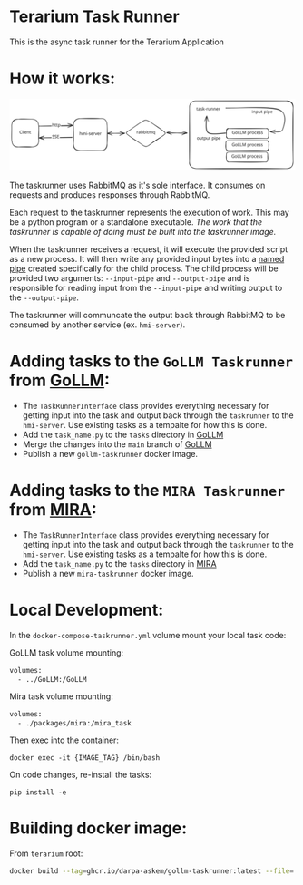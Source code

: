 # Terarium Task Runner

This is the async task runner for the Terarium Application

# How it works:

![](diagram.svg)

The taskrunner uses RabbitMQ as it's sole interface. It consumes on requests and produces responses through RabbitMQ.

Each request to the taskrunner represents the execution of work. This may be a python program or a standalone executable. *The work that the taskrunner is capable of doing must be built into the taskrunner image.*

When the taskrunner receives a request, it will execute the provided script as a new process. It will then write any provided input bytes into a [named pipe](https://en.wikipedia.org/wiki/Named_pipe) created specifically for the child process. The child process will be provided two arguments: `--input-pipe` and `--output-pipe` and is responsible for reading input from the `--input-pipe` and writing output to the `--output-pipe`.

The taskrunner will communcate the output back through RabbitMQ to be consumed by another service (ex. `hmi-server`).

# Adding tasks to the `GoLLM Taskrunner` from [GoLLM](https://github.com/DARPA-ASKEM/GoLLM/tree/main/tasks):

- The `TaskRunnerInterface` class provides everything necessary for getting input into the task and output back through
the `taskrunner` to the `hmi-server`. Use existing tasks as a tempalte for how this is done.
- Add the `task_name.py` to the `tasks` directory in [GoLLM](https://github.com/DARPA-ASKEM/GoLLM/tree/main/tasks)
- Merge the changes into the `main` branch of [GoLLM](https://github.com/DARPA-ASKEM/GoLLM/tree/main/tasks)
- Publish a new `gollm-taskrunner` docker image.

# Adding tasks to the `MIRA Taskrunner` from [MIRA](https://github.com/DARPA-ASKEM/terarium/packages/mira):

- The `TaskRunnerInterface` class provides everything necessary for getting input into the task and output back through
the `taskrunner` to the `hmi-server`. Use existing tasks as a tempalte for how this is done.
- Add the `task_name.py` to the `tasks` directory in [MIRA](https://github.com/DARPA-ASKEM/terarium/packages/mira/tasks)
- Publish a new `mira-taskrunner` docker image.

# Local Development:

In the `docker-compose-taskrunner.yml` volume mount your local task code:

GoLLM task volume mounting:
```
volumes:
  - ../GoLLM:/GoLLM
```

Mira task volume mounting:
```
volumes:
  - ./packages/mira:/mira_task
```

Then exec into the container:

```
docker exec -it {IMAGE_TAG} /bin/bash
```

On code changes, re-install the tasks:

```
pip install -e
```


# Building docker image:

From `terarium` root:

```sh
docker build --tag=ghcr.io/darpa-askem/gollm-taskrunner:latest --file=./packages/taskrunner/docker/Dockerfile.GoLLM .
```
